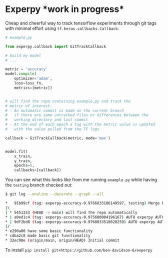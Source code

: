 # Experpy \*work in progress*

Cheap and cheerful way to track tensorflow experiments through git tags with minimal effort using `tf.keras.callbacks.Callback`:


```python
# example.py

from experpy.callback import GitTrackCallback

# build my model
# ...

metric = 'accuracy'
model.compile(
    optimizer='adam',
    loss=loss_fn,
    metrics=[metric])


# will find the repo containing example.py and track the
# metric of interest. 
# - An automatic commit is made on the current branch 
#   if there are some untracked files or differences between the 
#   working directory and last commit
# - At the end of each epoch a tag with the metric value is updated
#   with the value pulled from the TF logs

callback = GitTrackCallback(metric, mode='max')


model.fit(
    x_train,
    y_train,
    epochs=5,
    callbacks=[callback])

```
You can see what this looks like from me running `example.py` while having the `testing` branch checked out:
```bash
$ git log --oneline --decorate --graph --all

*   91b99cf (tag: experpy-accuracy-0.9766833186149597, testing) Merge branch 'main' into testing
|\  
| * 5451333 (HEAD -> main) will find the repo automatically
* | a0ed1c4 (tag: experpy-accuracy-0.975600004196167) AUTO experpy AUTO
* | 9df2bd8 (tag: experpy-accuracy-0.9768833518028259) AUTO experpy AUTO
|/  
* e290a80 have some basic functionality
* cdba2c8 made basic git functionality
* 32ec90e (origin/main, origin/HEAD) Initial commit
```

To install
```pip install git+https://github.com/ben-davidson-6/experpy```
